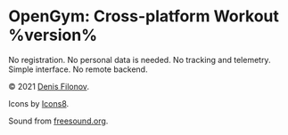 # OpenGym: Cross-platform Workout %version%

No registration. No personal data is needed. No tracking and telemetry. Simple interface. No remote backend.

© 2021 [Denis Filonov](https://norr.dev).

Icons by [Icons8](https://icons8.com).

Sound from [freesound.org](https://freesound.org/people/Jose_DanielMs/sounds/545913/).